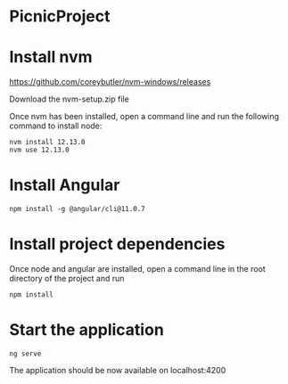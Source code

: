 # PicnicProject

# Install nvm
https://github.com/coreybutler/nvm-windows/releases

Download the nvm-setup.zip file

Once nvm has been installed, open a command line and run the following command to install node:
```
nvm install 12.13.0
nvm use 12.13.0
```

# Install Angular
```
npm install -g @angular/cli@11.0.7
```

# Install project dependencies
Once node and angular are installed, open a command line in the root directory of the project and run
```
npm install
```


# Start the application
```
ng serve
```

The application should be now available on localhost:4200
